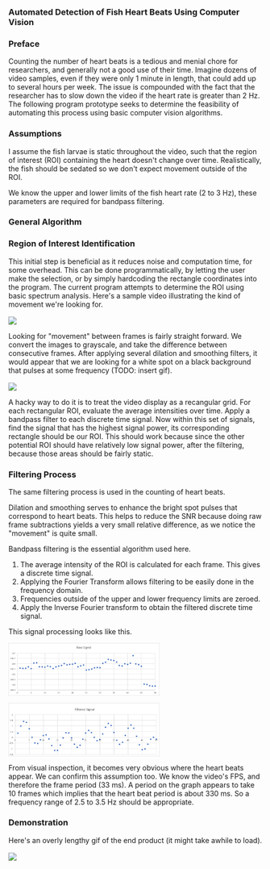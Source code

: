 ### Automated Detection of Fish Heart Beats Using Computer Vision

### Preface
Counting the number of heart beats is a tedious and menial chore for researchers, and generally not a good use of their time. Imagine dozens of video samples, even if they were only 1 minute in length, that could add up to several hours per week. The issue is compounded with the fact that the researcher has to slow down the video if the heart rate is greater than 2 Hz. The following program prototype seeks to determine the feasibility of automating this process using basic computer vision algorithms. 

### Assumptions
I assume the fish larvae is static throughout the video, such that the region of interest (ROI) containing the heart doesn't change over time. Realistically, the fish should be sedated so we don't expect movement outside of the ROI.

We know the upper and lower limits of the fish heart rate (2 to 3 Hz), these parameters are required for bandpass filtering.

### General Algorithm

### Region of Interest Identification
This initial step is beneficial as it reduces noise and computation time, for some overhead. This can be done programmatically, by letting the user make the selection, or by simply hardcoding the rectangle coordinates into the program. The current program attempts to determine the ROI using basic spectrum analysis. Here's a sample video illustrating the kind of movement we're looking for. 

<a href="https://github.com/h397wang/Fish-Heart-Rate/blob/master/DemoVids/fish_heart_rate_trimmed.gif"><img src="https://github.com/h397wang/Fish-Heart-Rate/blob/master/DemoVids/fish_heart_rate_trimmed.gif" align="center" ></a> 

Looking for "movement" between frames is fairly straight forward. We convert the images to grayscale, and take the difference between consecutive frames. After applying several dilation and smoothing filters, it would appear that we are looking for a white spot on a black background that pulses at some frequency (TODO: insert gif). 

<a href="https://github.com/h397wang/Fish-Heart-Rate/blob/master/DemoVids/fish_heart_rate_filtered.gif"><img src="https://github.com/h397wang/Fish-Heart-Rate/blob/master/DemoVids/fish_heart_rate_filtered.gif" align="center" ></a> 

A hacky way to do it is to treat the video display as a recangular grid. For each rectangular ROI, evaluate the average intensities over time. Apply a bandpass filter to each discrete time signal. Now within this set of signals, find the signal that has the highest signal power, its corresponding rectangle should be our ROI. This should work because since the other potential ROI should have relatively low signal power, after the filtering, because those areas should be fairly static. 

### Filtering Process
The same filtering process is used in the counting of heart beats. 

Dilation and smoothing serves to enhance the bright spot pulses that correspond to heart beats. This helps to reduce the SNR because doing raw frame subtractions yields a very small relative difference, as we notice the "movement" is quite small.

Bandpass filtering is the essential algorithm used here.
1. The average intensity of the ROI is calculated for each frame. This gives a discrete time signal.
2. Applying the Fourier Transform allows filtering to be easily done in the frequency domain.
3. Frequencies outside of the upper and lower frequency limits are zeroed.
4. Apply the Inverse Fourier transform to obtain the filtered discrete time signal.

This signal processing looks like this.

<a href="https://github.com/h397wang/Fish-Heart-Rate/blob/master/Output/raw_signal.png"><img src="https://github.com/h397wang/Fish-Heart-Rate/blob/master/Output/raw_signal.png" align="top" width="300" ></a>

<a href="https://github.com/h397wang/Fish-Heart-Rate/blob/master/Output/filtered_signal.png"><img src="https://github.com/h397wang/Fish-Heart-Rate/blob/master/Output/filtered_signal.png" align="top" width="300" ></a>  

From visual inspection, it becomes very obvious where the heart beats appear. We can confirm this assumption too. We know the video's FPS, and therefore the frame period (33 ms). A period on the graph appears to take 10 frames which implies that the heart beat period is about 330 ms. So a frequency range of 2.5 to 3.5 Hz should be appropriate.  

### Demonstration
Here's an overly lengthy gif of the end product (it might take awhile to load).

<a href="https://github.com/h397wang/Fish-Heart-Rate/blob/master/DemoVids/fish_heart_rate_demo_10sec.gif"><img src="https://github.com/h397wang/Fish-Heart-Rate/blob/master/DemoVids/fish_heart_rate_demo_10sec.gif" align="center" ></a>
